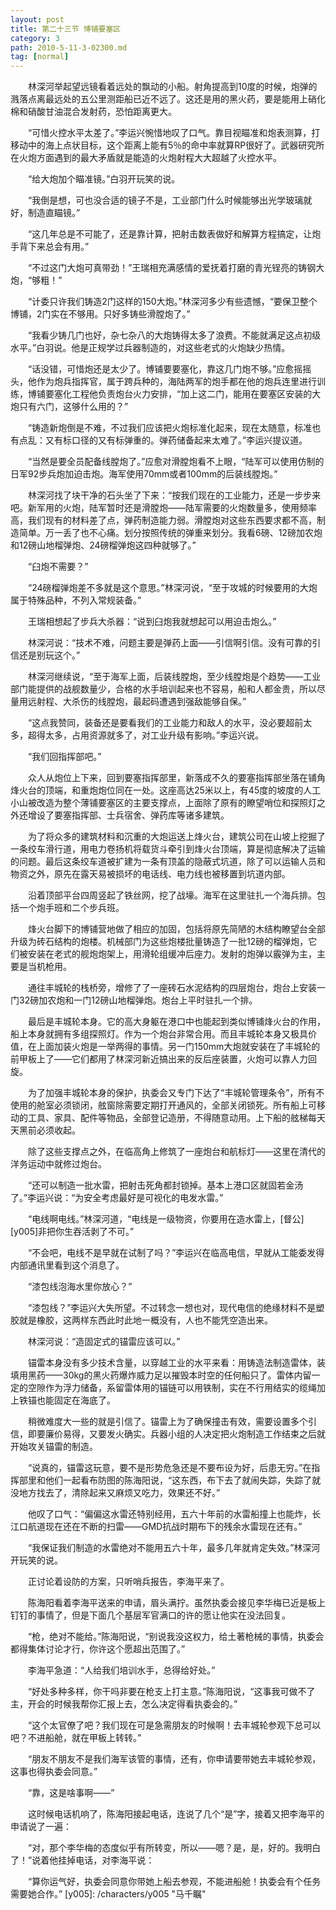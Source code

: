 ```yaml
---
layout: post
title: 第二十三节 博铺要塞区
category: 3
path: 2010-5-11-3-02300.md
tag: [normal]
---
```


　　林深河举起望远镜看着远处的飘动的小船。射角提高到10度的时候，炮弹的溅落点离最远处的五公里测距船已近不远了。这还是用的黑火药，要是能用上硝化棉和硝酸甘油混合发射药，恐怕距离更大。

　　“可惜火控水平太差了。”李运兴惋惜地叹了口气。靠目视瞄准和炮表测算，打移动中的海上点状目标，这个距离上能有5％的命中率就算RP很好了。武器研究所在火炮方面遇到的最大矛盾就是能造的火炮射程大大超越了火控水平。

　　“给大炮加个瞄准镜。”白羽开玩笑的说。

　　“我倒是想，可也没合适的镜子不是，工业部门什么时候能够出光学玻璃就好，制造直瞄镜。”

　　“这几年总是不可能了，还是靠计算，把射击数表做好和解算方程搞定，让炮手背下来总会有用。”

　　“不过这门大炮可真带劲！”王瑞相充满感情的爱抚着打磨的青光锃亮的铸钢大炮，“够粗！”

　　“计委只许我们铸造2门这样的150大炮。”林深河多少有些遗憾，“要保卫整个博铺，2门实在不够用。只好多铸些滑膛炮了。”

　　“我看少铸几门也好，杂七杂八的大炮铸得太多了浪费。不能就满足这点初级水平。”白羽说。他是正规学过兵器制造的，对这些老式的火炮缺少热情。

　　“话没错，可惜炮还是太少了。博铺要要塞化，靠这几门炮不够。”应愈摇摇头，他作为炮兵指挥官，属于跨兵种的，海陆两军的炮手都在他的炮兵连里进行训练，博铺要塞化工程他负责炮台火力安排，“加上这二门，能用在要塞区安装的大炮只有六门，这够什么用的？”

　　“铸造新炮倒是不难，不过我们应该把火炮标准化起来，现在太随意，标准也有点乱：又有标口径的又有标弹重的。弹药储备起来太难了。”李运兴提议道。

　　“当然是要全员配备线膛炮了。”应愈对滑膛炮看不上眼，“陆军可以使用仿制的日军92步兵炮加迫击炮。海军使用70mm或者100mm的后装线膛炮。”

　　林深河找了块干净的石头坐了下来：“按我们现在的工业能力，还是一步步来吧。新军用的火炮，陆军暂时还是滑膛炮——陆军需要的火炮数量多，使用频率高，我们现有的材料差了点，弹药制造能力弱。滑膛炮对这些东西要求都不高，制造简单。万一丢了也不心痛。划分按照传统的弹重来划分。我看6磅、12磅加农炮和12磅山地榴弹炮、24磅榴弹炮这四种就够了。”

　　“臼炮不需要？”

　　“24磅榴弹炮差不多就是这个意思。”林深河说，“至于攻城的时候要用的大炮属于特殊品种，不列入常规装备。”

　　王瑞相想起了步兵大杀器：“说到臼炮我就想起可以用迫击炮么。”

　　林深河说：“技术不难，问题主要是弹药上面——引信啊引信。没有可靠的引信还是别玩这个。”

　　林深河继续说，“至于海军上面，后装线膛炮，至少线膛炮是个趋势——工业部门能提供的战舰数量少，合格的水手培训起来也不容易，船和人都金贵，所以尽量用远射程、大杀伤的线膛炮，最起码遭遇到强敌能够自保。”

　　“这点我赞同，装备还是要看我们的工业能力和敌人的水平，没必要超前太多，超得太多，占用资源就多了，对工业升级有影响。”李运兴说。

　　“我们回指挥部吧。”

　　众人从炮位上下来，回到要塞指挥部里，新落成不久的要塞指挥部坐落在铺角烽火台的顶端，和重炮炮位同在一处。这座高达25米以上，有45度的坡度的人工小山被改造为整个薄铺要塞区的主要支撑点，上面除了原有的瞭望哨位和探照灯之外还增设了要塞指挥部、士兵宿舍、弹药库等诸多建筑。

　　为了将众多的建筑材料和沉重的大炮运送上烽火台，建筑公司在山坡上挖掘了一条绞车滑行道，用电力卷扬机将载货斗牵引到烽火台顶端，算是彻底解决了运输的问题。最后这条绞车道被扩建为一条有顶盖的隐蔽式坑道，除了可以运输人员和物资之外，原先在露天易被损坏的电话线、电力线也被移置到坑道内部。

　　沿着顶部平台四周竖起了铁丝网，挖了战壕。海军在这里驻扎一个海兵排。包括一个炮手班和二个步兵班。

　　烽火台脚下的博铺营地做了相应的加固，包括将原先简陋的木结构瞭望台全部升级为砖石结构的炮楼。机械部门为这些炮楼批量铸造了一批12磅的榴弹炮，它们被安装在老式的舰炮炮架上，用滑轮组缓冲后座力。发射的炮弹以霰弹为主，主要是当机枪用。

　　通往丰城轮的栈桥旁，增修了了一座砖石水泥结构的四层炮台，炮台上安装一门32磅加农炮和一门12磅山地榴弹炮。炮台上平时驻扎一个排。

　　最后是丰城轮本身。它的高大身躯在港口中也能起到类似博铺烽火台的作用，船上本身就拥有多组探照灯。作为一个炮台非常合用。而且丰城轮本身又极具价值，在上面加装火炮是一举两得的事情。另一门150mm大炮就安装在了丰城轮的前甲板上了——它们都用了林深河新近搞出来的反后座装置，火炮可以靠人力回旋。

　　为了加强丰城轮本身的保护，执委会又专门下达了“丰城轮管理条令”，所有不使用的舱室必须锁闭，舷窗除需要定期打开通风的，全部关闭锁死。所有船上可移动的工具、家具、配件等物品，全部登记造册，不得随意动用。上下船的舷梯每天天黑前必须收起。

　　除了这些支撑点之外，在临高角上修筑了一座炮台和航标灯——这里在清代的洋务运动中就修过炮台。

　　“还可以制造一批水雷，把射击死角都封锁掉。基本上港口区就固若金汤了。”李运兴说：“为安全考虑最好是可视化的电发水雷。”

　　“电线啊电线。”林深河道，“电线是一级物资，你要用在造水雷上，[督公][y005]非把你生吞活剥了不可。”

　　“不会吧，电线不是早就在试制了吗？”李运兴在临高电信，早就从工能委发得内部通讯里看到这个消息了。

　　“漆包线泡海水里你放心？”

　　“漆包线？”李运兴大失所望。不过转念一想也对，现代电信的绝缘材料不是塑胶就是橡胶，这两样东西此时此地一概没有，人也不能凭空造出来。

　　林深河说：“造固定式的锚雷应该可以。”

　　锚雷本身没有多少技术含量，以穿越工业的水平来看：用铸造法制造雷体，装填用黑药——30kg的黑火药爆炸威力足以摧毁本时空的任何船只了。雷体内留一定的空隙作为浮力储备，系留雷体用的锚链可以用铁制，实在不行用结实的缆绳加上铁锚也能固定在海底了。

　　稍微难度大一些的就是引信了。锚雷上为了确保撞击有效，需要设置多个引信，即要廉价易得，又要发火确实。兵器小组的人决定把火炮制造工作结束之后就开始攻关锚雷的制造。

　　“说真的，锚雷这玩意，要不是形势危急还是不要布设为好，后患无穷。”在指挥部里和他们一起看布防图的陈海阳说，“这东西，布下去了就闹失踪，失踪了就没地方找去了，清除起来又麻烦又吃力，效果还不好。”

　　他叹了口气：“偏偏这水雷还特别经用，五六十年前的水雷船撞上也能炸，长江口航道现在还在不断的扫雷——GMD抗战时期布下的残余水雷现在还有。”

　　“我保证我们制造的水雷绝对不能用五六十年，最多几年就肯定失效。”林深河开玩笑的说。

　　正讨论着设防的方案，只听哨兵报告，李海平来了。

　　陈海阳看着李海平送来的申请，眉头满拧。虽然执委会接见李华梅已近是板上钉钉的事情了，但是下面几个基层军官满口的许的愿让他实在没法回复。

　　“枪，绝对不能给。”陈海阳说，“别说我没这权力，给土著枪械的事情，执委会都得集体讨论才行，你许这个愿超出范围了。”

　　李海平急道：“人给我们培训水手，总得给好处。”

　　“好处多种多样，你干吗非要在枪支上打主意。”陈海阳说，“这事我可做不了主，开会的时候我帮你汇报上去，怎么决定得看执委会的。”

　　“这个太官僚了吧？我们现在可是急需朋友的时候啊！去丰城轮参观下总可以吧？不进船舱，就在甲板上转转。”

　　“朋友不朋友不是我们海军该管的事情，还有，你申请要带她去丰城轮参观，这事也得执委会同意。”

　　“靠，这是啥事啊——”

　　这时候电话机响了，陈海阳接起电话，连说了几个“是”字，接着又把李海平的申请说了一遍：

　　“对，那个李华梅的态度似乎有所转变，所以——嗯？是，是，好的。我明白了！”说着他挂掉电话，对李海平说：

　　“算你运气好，执委会同意你带她上船去参观，不能进船舱！执委会有个任务需要她合作。”
[y005]: /characters/y005 "马千瞩"
